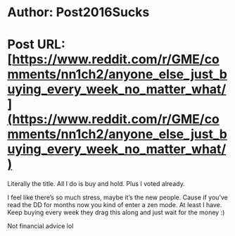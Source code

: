 # Author: Post2016Sucks
# Post URL: [https://www.reddit.com/r/GME/comments/nn1ch2/anyone_else_just_buying_every_week_no_matter_what/](https://www.reddit.com/r/GME/comments/nn1ch2/anyone_else_just_buying_every_week_no_matter_what/)


Literally the title. 
All I do is buy and hold. Plus I voted already.

I feel like there’s so much stress, maybe it’s the new people. Cause if you’ve read the DD for months now you kind of enter a zen mode. At least I have. Keep buying every week they drag this along and just wait for the money :)



Not financial advice lol
